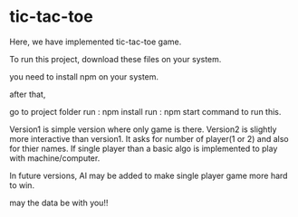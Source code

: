 # tic-tac-toe

Here, we have implemented tic-tac-toe game.

To run this project, download these files on your system.

you need to install npm on your system.

after that,

go to project folder
run : npm install
run : npm start command to run this.

Version1 is simple version where only game is there.
Version2 is slightly more interactive than version1.
It asks for number of player(1 or 2) and also for thier names.
If single player than a basic algo is implemented to play with machine/computer.

In future versions, AI may be added to make single player game more hard to win.

may the data be with you!!
